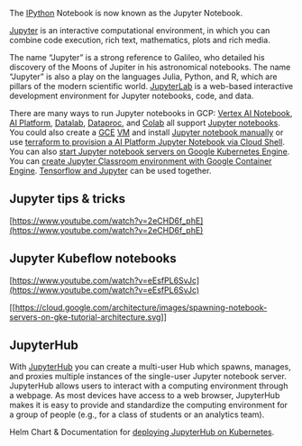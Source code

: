 
The [IPython](https://ipython.org) Notebook is now known as the Jupyter Notebook. 



[Jupyter](https://jupyter.org/) is an interactive computational environment, in which you can combine code execution, rich text, mathematics, plots and rich media.

The name “Jupyter” is a strong reference to Galileo, who detailed his discovery of the Moons of Jupiter in his astronomical notebooks. 
The name “Jupyter” is also a play on the languages Julia, Python, and R, which are pillars of the modern scientific world. 
[JupyterLab](https://jupyterlab.readthedocs.io/en/stable/) is a web-based interactive development environment for Jupyter notebooks, code, and data.


There are many ways to run Jupyter notebooks in GCP: [Vertex AI Notebook](https://cloud.google.com/vertex-ai/docs/general/notebooks ), [AI Platform](https://cloud.google.com/ai-platform-notebooks), [Datalab](https://cloud.google.com/datalab/docs/how-to/working-with-notebooks), [Dataproc](https://cloud.google.com/dataproc/docs/concepts/components/jupyter), and [Colab](Colab) all support [Jupyter notebooks](https://www.youtube.com/watch?v=Eu57QKNHaiY). You could also create a [GCE](https://cloud.google.com/compute) [VM](VM) and install [Jupyter notebook manually](https://www.datacamp.com/community/tutorials/google-cloud-data-science) or use [terraform to provision a AI Platform Jupyter Notebook via Cloud Shell](https://registry.terraform.io/providers/hashicorp/google/latest/docs/resources/notebooks_instance).  You can also [start Jupyter notebook servers on Google Kubernetes Engine](https://cloud.google.com/architecture/spawning-notebook-servers-on-gke-tutorial).
You can [create Jupyter Classroom environment with Google Container Engine](https://github.com/GoogleCloudPlatform/gke-jupyter-classroom).
[Tensorflow and Jupyter](https://cloud.google.com/docs/tutorials#tensorflow+jupyter) can be used together. 



## Jupyter tips & tricks 

[https://www.youtube.com/watch?v=2eCHD6f_phE](https://www.youtube.com/watch?v=2eCHD6f_phE)


## Jupyter Kubeflow notebooks

[https://www.youtube.com/watch?v=eEsfPL6SvJc](https://www.youtube.com/watch?v=eEsfPL6SvJc)


[[https://cloud.google.com/architecture/images/spawning-notebook-servers-on-gke-tutorial-architecture.svg]]





## JupyterHub

With [JupyterHub](https://github.com/jupyterhub/jupyterhub) you can create a multi-user Hub which spawns, manages, and proxies multiple instances of the single-user Jupyter notebook server.
JupyterHub allows users to interact with a computing environment through a webpage. As most devices have access to a web browser, JupyterHub makes it is easy to provide and standardize the computing environment for a group of people (e.g., for a class of students or an analytics team).



Helm Chart & Documentation for [deploying  JupyterHub on Kubernetes](https://github.com/jupyterhub/zero-to-jupyterhub-k8s/).




